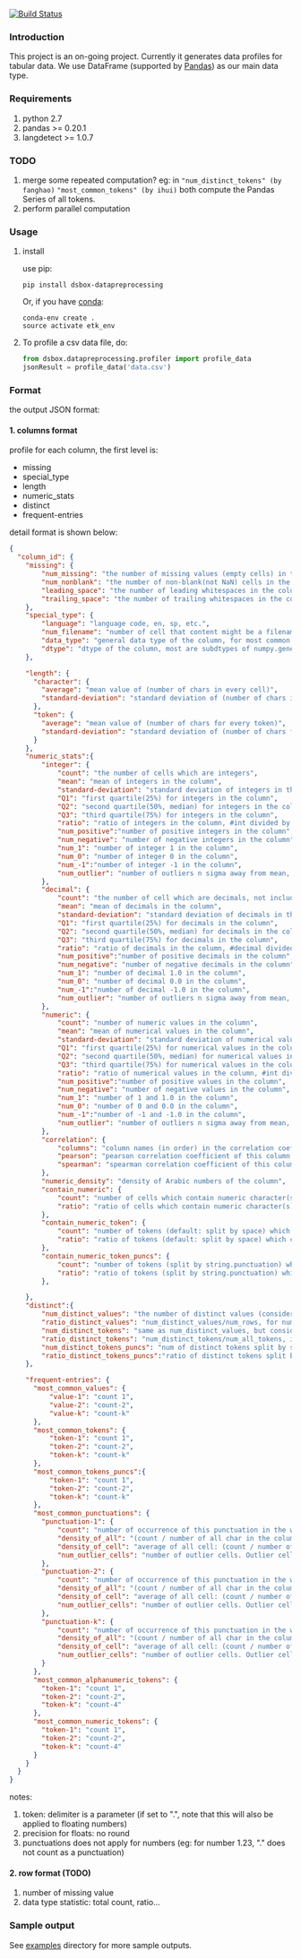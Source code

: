 [![Build Status](https://travis-ci.org/usc-isi-i2/dsbox-profiling.svg?branch=master)](https://travis-ci.org/usc-isi-i2/dsbox-profiling)

### Introduction
This project is an on-going project. Currently it generates data
profiles for tabular data. We use DataFrame (supported by
[Pandas](http://pandas.pydata.org)) as our main data type.

### Requirements
1. python 2.7
2. pandas >= 0.20.1
3. langdetect >= 1.0.7

### TODO
1. merge some repeated computation? eg: in ```"num_distinct_tokens" (by fanghao)``` ```"most_common_tokens" (by ihui)``` both compute the Pandas Series of all tokens.
2. perform parallel computation

### Usage

1. install

	use pip:
	
	```shell
	pip install dsbox-datapreprocessing
	```
	
	Or, if you have [conda](https://conda.io/docs/using/envs.html):
	
	```shell
	conda-env create .
	source activate etk_env
	```
2. To profile a csv data file, do:

	```python
	from dsbox.datapreprocessing.profiler import profile_data
	jsonResult = profile_data('data.csv')
	```

### Format
the output JSON format:

#### 1. columns format
profile for each column, the first level is:

* missing
* special_type
* length
* numeric_stats
* distinct
* frequent-entries

detail format is shown below:

```json
{
  "column_id": {
    "missing": {
        "num_missing": "the number of missing values (empty cells) in this column",
        "num_nonblank": "the number of non-blank(not NaN) cells in the column",
        "leading_space": "the number of leading whitespaces in the column",
        "trailing_space": "the number of trailing whitespaces in the column"
    },
    "special_type": {
    	"language": "language code, en, sp, etc.",
    	"num_filename": "number of cell that content might be a filename",
        "data_type": "general data type of the column, for most common types other than object",
        "dtype": "dtype of the column, most are subdtypes of numpy.generic, except category"
    },

    "length": {
      "character": {
        "average": "mean value of (number of chars in every cell)",
        "standard-deviation": "standard deviation of (number of chars in every cell)"
      },
      "token": {
        "average": "mean value of (number of chars for every token)",
        "standard-deviation": "standard deviation of (number of chars for every token)"
      }
    },
    "numeric_stats":{
        "integer": {
            "count": "the number of cells which are integers",
            "mean": "mean of integers in the column",
            "standard-deviation": "standard deviation of integers in the column",
            "Q1": "first quartile(25%) for integers in the column",
            "Q2": "second quartile(50%, median) for integers in the column",
            "Q3": "third quartile(75%) for integers in the column",
            "ratio": "ratio of integers in the column, #int divided by #non-blank",
            "num_positive":"number of positive integers in the column",
            "num_negative": "number of negative integers in the column",
            "num_1": "number of integer 1 in the column",
            "num_0": "number of integer 0 in the column",
            "num_-1":"number of integer -1 in the column",
            "num_outlier": "number of outliers n sigma away from mean, default n = 3, for integers"
        },
        "decimal": {
            "count": "the number of cell which are decimals, not include integer",
            "mean": "mean of decimals in the column",
            "standard-deviation": "standard deviation of decimals in the column",
            "Q1": "first quartile(25%) for decimals in the column",
            "Q2": "second quartile(50%, median) for decimals in the column",
            "Q3": "third quartile(75%) for decimals in the column",
            "ratio": "ratio of decimals in the column, #decimal divided by #non-blank",
            "num_positive":"number of positive decimals in the column",
            "num_negative": "number of negative decimals in the column",
            "num_1": "number of decimal 1.0 in the column",
            "num_0": "number of decimal 0.0 in the column",
            "num_-1":"number of decimal -1.0 in the column",
            "num_outlier": "number of outliers n sigma away from mean, default n = 3, for decimals"
        },
        "numeric": {
            "count": "number of numeric values in the column",
            "mean": "mean of numerical values in the column",
            "standard-deviation": "standard deviation of numerical values in the column",
            "Q1": "first quartile(25%) for numerical values in the column",
            "Q2": "second quartile(50%, median) for numerical values in the column",
            "Q3": "third quartile(75%) for numerical values in the column",
            "ratio": "ratio of numerical values in the column, #int divided by #non-blank",
            "num_positive":"number of positive values in the column",
            "num_negative": "number of negative values in the column",
            "num_1": "number of 1 and 1.0 in the column",
            "num_0": "number of 0 and 0.0 in the column",
            "num_-1":"number of -1 and -1.0 in the column",
            "num_outlier": "number of outliers n sigma away from mean, default n = 3",
        },
        "correlation": {
            "columns": "column names (in order) in the correlation coefficient table",
            "pearson": "pearson correlation coefficient of this column with others",
            "spearman": "spearman correlation coefficient of this column with others"
        },
        "numeric_density": "density of Arabic numbers of the column",
        "contain_numeric": {
            "count": "number of cells which contain numeric character(s)",
            "ratio": "ratio of cells which contain numeric character(s)"
        },
        "contain_numeric_token": {
            "count": "number of tokens (default: split by space) which contain numeric character(s)",
            "ratio": "ratio of tokens (default: split by space) which contain numeric character(s)"
        },
        "contain_numeric_token_puncs": {
            "count": "number of tokens (split by string.punctuation) which contain numeric character(s)",
            "ratio": "ratio of tokens (split by string.punctuation) which contain numeric character(s)"
        },

    },
    "distinct":{
        "num_distinct_values": "the number of distinct values (consider the content in a cell as a value), ignore the missing value",
        "ratio_distinct_values": "num_distinct_values/num_rows, for num_rows, also ignore the missing value",
        "num_distinct_tokens": "same as num_distinct_values, but consider each token as a value, ignore the missing value",
        "ratio_distinct_tokens": "num_distinct_tokens/num_all_tokens, ignore the missing value",
        "num_distinct_tokens_puncs": "num of distinct tokens split by string.punctuation",
        "ratio_distinct_tokens_puncs":"ratio of distinct tokens split by string.punctuation"
    },

    "frequent-entries": {
      "most_common_values": {
          "value-1": "count 1",
          "value-2": "count-2",
          "value-k": "count-k"
      },
      "most_common_tokens": {
          "token-1": "count 1",
          "token-2": "count-2",
          "token-k": "count-k"
      },
      "most_common_tokens_puncs":{
          "token-1": "count 1",
          "token-2": "count-2",
          "token-k": "count-k"          
      },
      "most_common_punctuations": {
        "punctuation-1": {
        	"count": "number of occurrence of this punctuation in the whole column",
        	"density_of_all": "(count / number of all char in the column)",
        	"density_of_cell": "average of all cell: (count / number of all char in the cell)",
        	"num_outlier_cells": "number of outlier cells. Outlier cells is the cells that: density of puctuations in this cell is not within mean ± σ of the statics of the whole column"
        },
        "punctuation-2": {
        	"count": "number of occurrence of this punctuation in the whole column",
        	"density_of_all": "(count / number of all char in the column)",
        	"density_of_cell": "average of all cell: (count / number of all char in the cell)",
        	"num_outlier_cells": "number of outlier cells. Outlier cells is the cells that: density of puctuations in this cell is not within mean ± σ of the statics of the whole column"
        },
        "punctuation-k": {
        	"count": "number of occurrence of this punctuation in the whole column",
        	"density_of_all": "(count / number of all char in the column)",
        	"density_of_cell": "average of all cell: (count / number of all char in the cell)",
        	"num_outlier_cells": "number of outlier cells. Outlier cells is the cells that: density of puctuations in this cell is not within mean ± σ of the statics of the whole column"
        }
      },
      "most_common_alphanumeric_tokens": {
        "token-1": "count 1",
        "token-2": "count-2",
        "token-k": "count-4"
      },
      "most_common_numeric_tokens": {
        "token-1": "count 1",
        "token-2": "count-2",
        "token-k": "count-4"
      }
    }
  }
}
```

notes:

1. token: delimiter is a parameter (if set to ".", note that this will also be applied to floating numbers)
2. precision for floats: no round
3. punctuations does not apply for numbers (eg: for number 1.23, "." does not count as a punctuation)


#### 2. row format (TODO)
1. number of missing value
2. data type statistic: total count, ratio...

### Sample output

See [examples](https://github.com/usc-isi-i2/dsbox-profiling/tree/master/examples) directory for more sample outputs.

